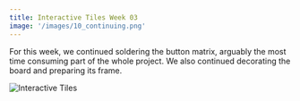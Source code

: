 ```yaml
---
title: Interactive Tiles Week 03
image: '/images/10_continuing.png'
---
```


For this week, we continued soldering the button matrix, arguably the most time consuming part of the whole project. We also continued decorating the board and preparing its frame.

![Interactive Tiles](/images/10_continuing.png)